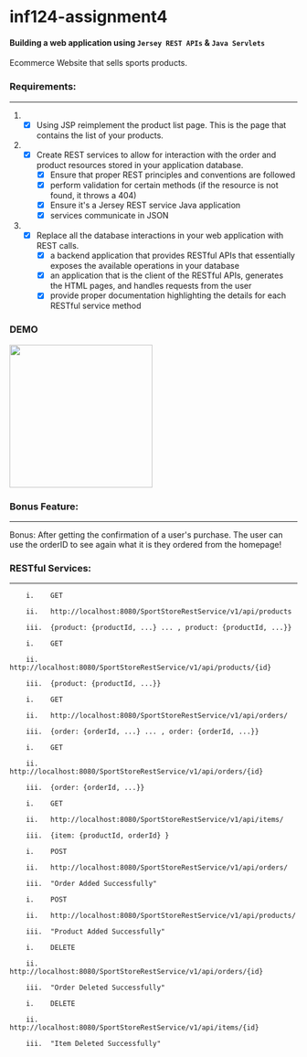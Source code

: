 # inf124-assignment4

#### Building a web application using `Jersey REST APIs` & `Java Servlets`

Ecommerce Website that sells sports products.

### Requirements:

---

1. * [x] Using JSP reimplement the product list page. This is the page that contains the list of your products.

2. * [x] Create REST services to allow for interaction with the order and product resources stored in your application database.
      * [x] Ensure that proper REST principles and conventions are followed
      * [x] perform validation for certain methods (if the resource is not found, it throws a 404)
      * [x] Ensure it's a Jersey REST service Java application
      * [x] services communicate in JSON
  
3. * [x] Replace all the database interactions in your web application with REST calls.
      * [x] a backend application that provides RESTful APIs that essentially exposes the available operations in your database
      * [x] an application that is the client of the RESTful APIs, generates the HTML pages, and handles requests from the user 
      * [x] provide proper documentation highlighting the details for each RESTful service method

### DEMO ###
<img src="storefront.mp4" width=250><br>

### Bonus Feature:

---
Bonus: After getting the confirmation of a user's purchase. The user can use the orderID to see again what it 
       is they ordered from the homepage!


### RESTful Services:

---
```
    i.    GET
    
    ii.   http://localhost:8080/SportStoreRestService/v1/api/products
    
    iii.  {product: {productId, ...} ... , product: {productId, ...}}
```

```
    i.    GET
    
    ii.   http://localhost:8080/SportStoreRestService/v1/api/products/{id}
    
    iii.  {product: {productId, ...}}
```    

```
    i.    GET
    
    ii.   http://localhost:8080/SportStoreRestService/v1/api/orders/
    
    iii.  {order: {orderId, ...} ... , order: {orderId, ...}}
```   

```
    i.    GET
    
    ii.   http://localhost:8080/SportStoreRestService/v1/api/orders/{id}
    
    iii.  {order: {orderId, ...}}
``` 

```
    i.    GET
    
    ii.   http://localhost:8080/SportStoreRestService/v1/api/items/
    
    iii.  {item: {productId, orderId} }
``` 

```
    i.    POST
    
    ii.   http://localhost:8080/SportStoreRestService/v1/api/orders/
    
    iii.  "Order Added Successfully"
``` 

```
    i.    POST
    
    ii.   http://localhost:8080/SportStoreRestService/v1/api/products/
    
    iii.  "Product Added Successfully"
``` 

```
    i.    DELETE
    
    ii.   http://localhost:8080/SportStoreRestService/v1/api/orders/{id}
    
    iii.  "Order Deleted Successfully"
``` 

```
    i.    DELETE
    
    ii.   http://localhost:8080/SportStoreRestService/v1/api/items/{id}
    
    iii.  "Item Deleted Successfully"
``` 
